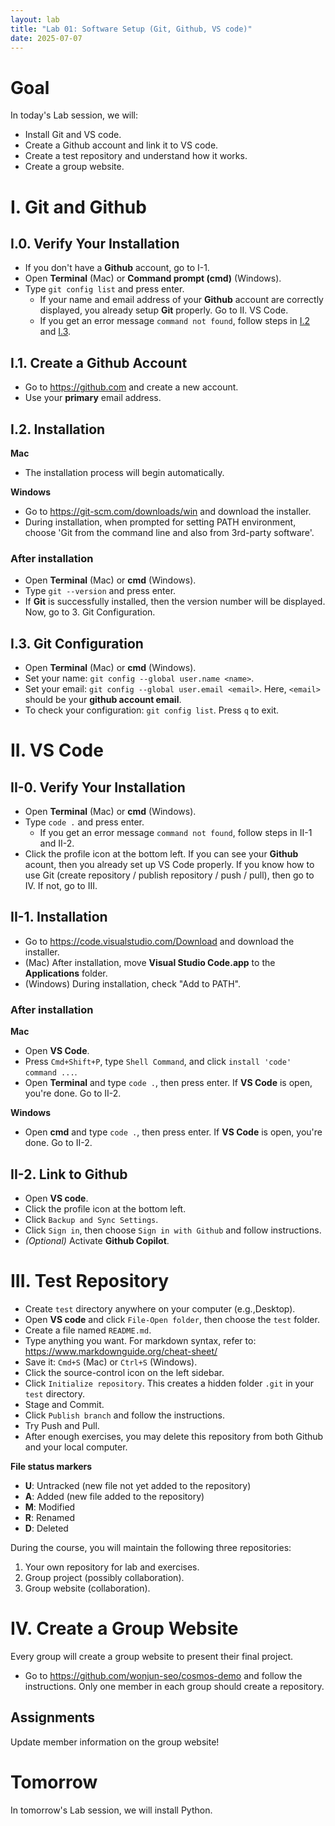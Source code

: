 ```yaml
---
layout: lab
title: "Lab 01: Software Setup (Git, Github, VS code)"
date: 2025-07-07
---
```

# Goal

In today's Lab session, we will:

- Install Git and VS code.
- Create a Github account and link it to VS code.
- Create a test repository and understand how it works.
- Create a group website.

# I. Git and Github

## I.0. Verify Your Installation

- If you don't have a **Github** account, go to I-1.
- Open **Terminal** (Mac) or **Command prompt (cmd)** (Windows).
- Type `git config list` and press enter.
  - If your name and email address of your **Github** account are correctly displayed, you already setup **Git** properly. Go to II. VS Code.
  - If you get an error message `command not found`, follow steps in [I.2](#i2-installation) and [I.3](#i3-git-configuration).

## I.1. Create a Github Account

- Go to <https://github.com> and create a new account.
- Use your **primary** email address.

## I.2. Installation

**Mac**

- The installation process will begin automatically.

**Windows**

- Go to <https://git-scm.com/downloads/win> and download the installer.
- During installation, when prompted for setting PATH environment, choose 'Git from the command line and also from 3rd-party software'.

### After installation

- Open **Terminal** (Mac) or **cmd** (Windows).
- Type `git --version` and press enter.
- If **Git** is successfully installed, then the version number will be displayed. Now, go to 3. Git Configuration.

## I.3. Git Configuration

- Open **Terminal** (Mac) or **cmd** (Windows).
- Set your name: `git config --global user.name <name>`.
- Set your email: `git config --global user.email <email>`. Here, `<email>` should be your **github account email**.
- To check your configuration: `git config list`. Press `q` to exit.

# II. VS Code

## II-0. Verify Your Installation

- Open **Terminal** (Mac) or **cmd** (Windows).
- Type `code .` and press enter.
  - If you get an error message `command not found`, follow steps in II-1 and II-2.
- Click the profile icon at the bottom left. If you can see your **Github** acount, then you already set up VS Code properly. If you know how to use Git (create repository / publish repository / push / pull), then go to IV. If not, go to III.

## II-1. Installation

- Go to <https://code.visualstudio.com/Download> and download the installer.
- (Mac) After installation, move **Visual Studio Code.app** to the **Applications** folder.
- (Windows) During installation, check "Add to PATH".

### After installation

**Mac**

- Open **VS Code**.
- Press `Cmd+Shift+P`, type `Shell Command`, and click `install 'code' command ...`.
- Open **Terminal** and type `code .`, then press enter. If **VS Code** is open, you're done. Go to II-2.

**Windows**

- Open  **cmd** and type `code .`, then press enter. If **VS Code** is open, you're done. Go to II-2.

## II-2. Link to Github

- Open **VS code**.
- Click the profile icon at the bottom left.
- Click `Backup and Sync Settings`.
- Click `Sign in`, then choose `Sign in with Github` and follow instructions.
- *(Optional)* Activate **Github Copilot**.

# III. Test Repository

- Create `test` directory anywhere on your computer (e.g.,Desktop).
- Open **VS code** and click `File-Open folder`, then choose the `test` folder.
- Create a file named `README.md`.
- Type anything you want. For markdown syntax, refer to: <https://www.markdownguide.org/cheat-sheet/>
- Save it: `Cmd+S` (Mac) or `Ctrl+S` (Windows).
- Click the source-control icon on the left sidebar.
- Click `Initialize repository`. This creates a hidden folder `.git` in your `test` directory.
- Stage and Commit.
- Click `Publish branch` and follow the instructions.
- Try Push and Pull.
- After enough exercises, you may delete this repository from both Github and your local computer.

**File status markers**

- **U**: Untracked (new file not yet added to the repository)
- **A**: Added (new file added to the repository)
- **M**: Modified
- **R**: Renamed
- **D**: Deleted

During the course, you will maintain the following three repositories:

1. Your own repository for lab and exercises.
2. Group project (possibly collaboration).
3. Group website (collaboration).

# IV. Create a Group Website

Every group will create a group website to present their final project.

- Go to <https://github.com/wonjun-seo/cosmos-demo> and follow the instructions. Only one member in each group should create a repository.

## Assignments

Update member information on the group website!

# Tomorrow

In tomorrow's Lab session, we will install Python.
